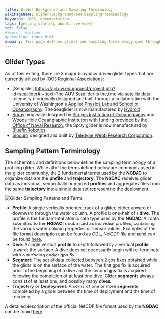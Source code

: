 ```yaml
---
title: Glider Background and Sampling Terminology
wikiPageName: Glider-Background-and-Sampling-Terminology
keywords: IOOS, documentation
tags: [getting_started, about, overview]
toc: false
#search: exclude
#permalink: index.html
summary: This page defines glider and sampling terminology used throughout the rest of the Wiki.
---
```

<!--
> [Wiki](https://github.com/kerfoot/glider-dac/wiki) ▸ **Glider Background and Sampling Terminology**

## Contents

+ [Glider Types](#glider-types)
+ [Sampling Pattern Terminology](#sampling-pattern-terminology)
+ [NetCDF File Format Description](ngdac-netcdf-file-format-version-2.html)
-->

## Glider Types
As of this writing, there are 3 major buoyancy driven glider types that are currently utilized by IOOS Regional Associations:
 + [Seaglider](https://apl.uw.edu/project/project.php?id=seaglider#:~:text=The AUV Seaglider is the,time via satellite data telemetry.): originally designed and built through a collaboration with the University of Washington's [Applied Physics Lab](https://apl.uw.edu/) and [School of Oceanography](http://www.ocean.washington.edu/).  The Seaglider is now manufactured by [Hydroid](https://www.hydroid.com/seaglider)
 + [Spray](https://spray.ucsd.edu/pub/rel/info/spray_description.php): originally designed by [Scripps Institution of Oceanography](https://scripps.ucsd.edu/) and [Woods Hole Oceangraphic Institution](http://www.whoi.edu/) with funding provided by the [Office of Naval Research](https://www.nre.navy.mil/), the Spray glider is now manufactured by [Bluefin Robotics](https://gdmissionsystems.com/underwater-vehicles/bluefin-robotics/).
 + [Slocum](https://www.teledynemarine.com/en-us/products/product-line/Pages/Autonomous-Underwater-Glider.aspx): designed and built by [Teledyne Webb Research Corporation](https://www.teledynemarine.com/brands/webb-research/).

## Sampling Pattern Terminology

The schematic and definitions below define the sampling terminology of a profiling glider.  While all of the terms defined below are commonly used in the glider community, the 2 fundamental terms used by the **NGDAC** to organize data are the **profile** and **trajectory**.  The **NGDAC** receives glider data as individual, sequentially numbered **profiles** and aggregates files from the same **trajectory** into a single data set representing the deployment.

<!-- ![Glider Sampling Patterns and Terms](https://raw.githubusercontent.com/kerfoot/glider-dac/master/doco/glider-sampling-terminology.png) -->
![Glider Sampling Patterns and Terms](/glider-dac/glider-sampling-terminology.png)

 + **Profile**: A single vertically oriented track of a glider, either upward or downward through the water column.  A profile is one-half of a **dive**.  The profile is the fundamental atomic data type used by the **NGDAC**.  All data submitted to the **NGDAC** is submitted as individual profiles, containing the various water column properties or sensor values.  Examples of the file format description can be found as [CDL](https://github.com/kerfoot/glider-dac/blob/master/nc/template/IOOS_Glider_NetCDF_v2.0.cdl), [NetCDF file](https://github.com/kerfoot/glider-dac/blob/master/nc/template/IOOS_Glider_NetCDF_v2.0.nc) and [ncml](https://github.com/kerfoot/glider-dac/blob/master/nc/template/IOOS_Glider_NetCDF_v2.0.ncml) can be found [here](https://github.com/kerfoot/glider-dac/tree/master/nc/template).
 + **Dive**: A single vertical <strong>profile</strong> to depth followed by a vertical **profile** towards the surface.  A dive does not necessarily begin with or terminate with a surfacing and/or gps fix.
 + **Segment**: The set of data collected between 2 gps fixes obtained while the glider is on the surface of the water.  The first gps fix is acquired prior to the beginning of a dive and the second gps fix is acquired following the completion of at least one dive.  Glider **segments** always consist of at least one, and possibly many **dives**.
 + **Trajectory** or **Deployment**: A series of one or more **segments** completed by a glider between the time of deployment and the time of recovery.

A detailed description of the official NetCDF file format used by the **NGDAC** can be found [here](ngdac-netcdf-file-format-version-2.html).
